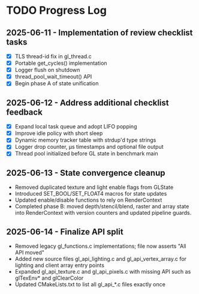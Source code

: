 # TODO Progress Log

## 2025-06-11 - Implementation of review checklist tasks

- [x] TLS thread-id fix in gl_thread.c
- [x] Portable get_cycles() implementation
- [x] Logger flush on shutdown
- [x] thread_pool_wait_timeout() API
- [x] Begin phase A of state unification

## 2025-06-12 - Address additional checklist feedback
- [x] Expand local task queue and adopt LIFO popping
- [x] Improve idle policy with short sleep
- [x] Dynamic memory tracker table with strdup'd type strings
- [x] Logger drop counter, µs timestamps and optional file output
- [x] Thread pool initialized before GL state in benchmark main

## 2025-06-13 - State convergence cleanup
- Removed duplicated texture and light enable flags from GLState
- Introduced SET_BOOL/SET_FLOAT4 macros for state updates
- Updated enable/disable functions to rely on RenderContext
- Completed phase B: moved depth/stencil/blend, raster and array state into
  RenderContext with version counters and updated pipeline guards.

## 2025-06-14 - Finalize API split
- Removed legacy gl_functions.c implementations; file now asserts "All API moved"
- Added new source files gl_api_lighting.c and gl_api_vertex_array.c for lighting and client array entry points
- Expanded gl_api_texture.c and gl_api_pixels.c with missing API such as glTexEnv* and glClearColor
- Updated CMakeLists.txt to list all gl_api_*.c files exactly once
